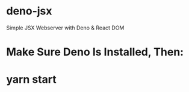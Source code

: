 # deno-jsx
Simple JSX Webserver with Deno &amp; React DOM

# Make Sure Deno Is Installed, Then:
# yarn start

